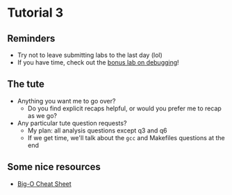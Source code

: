 # Tutorial 3

## Reminders
- Try not to leave submitting labs to the last day (lol)
- If you have time, check out the [bonus lab on debugging](https://cgi.cse.unsw.edu.au/~cs2521/21T2/lab/11/questions)!

## The tute
- Anything you want me to go over?
    - Do you find explicit recaps helpful, or would you prefer me to recap as we go?
- Any particular tute question requests?
    - My plan: all analysis questions except q3 and q6
    - If we get time, we'll talk about the `gcc` and Makefiles questions at the end

## Some nice resources
- [Big-O Cheat Sheet](https://www.bigocheatsheet.com/)
